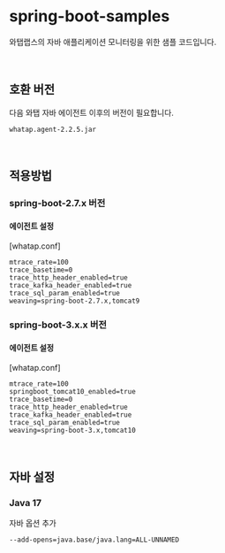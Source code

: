 # spring-boot-samples

와탭랩스의 자바 애플리케이션 모니터링을 위한 샘플 코드입니다.  

<br/>

## 호환 버전

다음 와탭 자바 에이전트 이후의 버전이 필요합니다.

```
whatap.agent-2.2.5.jar
```

<br/>

## 적용방법

### spring-boot-2.7.x 버전

#### 에이전트 설정

[whatap.conf]
```
mtrace_rate=100
trace_basetime=0
trace_http_header_enabled=true
trace_kafka_header_enabled=true
trace_sql_param_enabled=true
weaving=spring-boot-2.7.x,tomcat9
```


### spring-boot-3.x.x 버전

#### 에이전트 설정

[whatap.conf]
```
mtrace_rate=100
springboot_tomcat10_enabled=true
trace_basetime=0
trace_http_header_enabled=true
trace_kafka_header_enabled=true
trace_sql_param_enabled=true
weaving=spring-boot-3.x,tomcat10
```

<br/>

## 자바 설정

### Java 17

자바 옵션 추가
```
--add-opens=java.base/java.lang=ALL-UNNAMED
```

